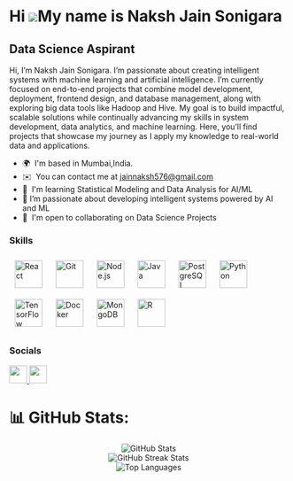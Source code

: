 Hi ![](https://user-images.githubusercontent.com/18350557/176309783-0785949b-9127-417c-8b55-ab5a4333674e.gif)My name is Naksh Jain Sonigara
===========================================================================================================================================

Data Science Aspirant
---------------------

Hi, I’m Naksh Jain Sonigara. I’m passionate about creating intelligent systems with machine learning and artificial intelligence. I’m currently focused on end-to-end projects that combine model development, deployment, frontend design, and database management, along with exploring big data tools like Hadoop and Hive. My goal is to build impactful, scalable solutions while continually advancing my skills in system development, data analytics, and machine learning. Here, you’ll find projects that showcase my journey as I apply my knowledge to real-world data and applications.

* 🌍  I'm based in Mumbai,India.
* ✉️  You can contact me at [jainnaksh576@gmail.com](mailto:jainnaksh576@gmail.com)
* 🧠  I'm learning Statistical Modeling and Data Analysis for AI/ML
* 🚀  I’m passionate about developing intelligent systems powered by AI and ML
* 🤝  I'm open to collaborating on Data Science Projects

### Skills


<p align="left">
<a href="https://reactjs.org/" target="_blank"><img style="margin: 10px" src="https://profilinator.rishav.dev/skills-assets/react-original-wordmark.svg" alt="React" height="50" /></a>  
<a href="https://github.com/" target="_blank"><img style="margin: 10px" src="https://profilinator.rishav.dev/skills-assets/git-scm-icon.svg" alt="Git" height="50" /></a>  
<a href="https://nodejs.org/" target="_blank"><img style="margin: 10px" src="https://profilinator.rishav.dev/skills-assets/nodejs-original-wordmark.svg" alt="Node.js" height="50" /></a>  
<a href="https://www.java.com/" target="_blank"><img style="margin: 10px" src="https://profilinator.rishav.dev/skills-assets/java-original-wordmark.svg" alt="Java" height="50" /></a>  
<a href="https://www.postgresql.org/" target="_blank"><img style="margin: 10px" src="https://profilinator.rishav.dev/skills-assets/postgresql-original-wordmark.svg" alt="PostgreSQL" height="50" /></a>  
<a href="https://www.python.org/" target="_blank"><img style="margin: 10px" src="https://profilinator.rishav.dev/skills-assets/python-original.svg" alt="Python" height="50" /></a>  
<a href="https://www.tensorflow.org/" target="_blank"><img style="margin: 10px" src="https://profilinator.rishav.dev/skills-assets/tensorflow-icon.svg" alt="TensorFlow" height="50" /></a>  
<a href="https://www.docker.com/" target="_blank"><img style="margin: 10px" src="https://profilinator.rishav.dev/skills-assets/docker-original-wordmark.svg" alt="Docker" height="50" /></a>  
<a href="https://www.mongodb.com/" target="_blank"><img style="margin: 10px" src="https://profilinator.rishav.dev/skills-assets/mongodb-original-wordmark.svg" alt="MongoDB" height="50" /></a>  
<a href="https://www.r-project.org/" target="_blank"><img style="margin: 10px" src="https://profilinator.rishav.dev/skills-assets/r.svg" alt="R" height="50" /></a>  
</p>


### Socials

<p align="left"> <a href="https://www.github.com/Nakshjainsonigara" target="_blank" rel="noreferrer"> <picture> <source media="(prefers-color-scheme: dark)" srcset="https://raw.githubusercontent.com/danielcranney/readme-generator/main/public/icons/socials/github-dark.svg" /> <source media="(prefers-color-scheme: light)" srcset="https://raw.githubusercontent.com/danielcranney/readme-generator/main/public/icons/socials/github.svg" /> <img src="https://raw.githubusercontent.com/danielcranney/readme-generator/main/public/icons/socials/github.svg" width="32" height="32" /> </picture> </a> <a href="https://www.linkedin.com/in/naksh-jain-sonigara-16a970215/" target="_blank" rel="noreferrer"> <picture> <source media="(prefers-color-scheme: dark)" srcset="https://raw.githubusercontent.com/danielcranney/readme-generator/main/public/icons/socials/linkedin-dark.svg" /> <source media="(prefers-color-scheme: light)" srcset="https://raw.githubusercontent.com/danielcranney/readme-generator/main/public/icons/socials/linkedin.svg" /> <img src="https://raw.githubusercontent.com/danielcranney/readme-generator/main/public/icons/socials/linkedin.svg" width="32" height="32" /> </picture> </a></p>


# 📊 GitHub Stats:
<p align="center">
  <img src="https://github-readme-stats.vercel.app/api?username=Nakshjainsonigara&theme=midnight-purple&hide_border=true&include_all_commits=true&count_private=true" alt="GitHub Stats" />
  <br />
  <img src="https://github-readme-streak-stats.herokuapp.com/?user=Nakshjainsonigara&theme=midnight-purple&hide_border=true" alt="GitHub Streak Stats" />
  <br />
  <img src="https://github-readme-stats.vercel.app/api/top-langs/?username=Nakshjainsonigara&theme=midnight-purple&hide_border=true&include_all_commits=true&count_private=true&layout=compact" alt="Top Languages" />
</p>

